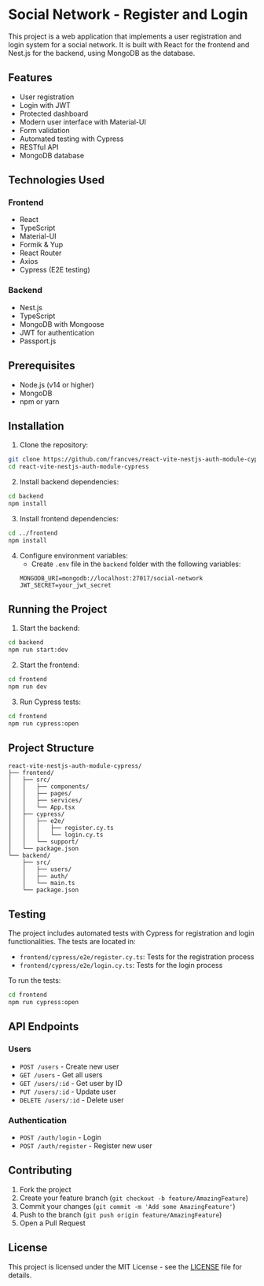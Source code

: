 # Social Network - Register and Login

This project is a web application that implements a user registration and login system for a social network. It is built with React for the frontend and Nest.js for the backend, using MongoDB as the database.

## Features

- User registration
- Login with JWT
- Protected dashboard
- Modern user interface with Material-UI
- Form validation
- Automated testing with Cypress
- RESTful API
- MongoDB database

## Technologies Used

### Frontend
- React
- TypeScript
- Material-UI
- Formik & Yup
- React Router
- Axios
- Cypress (E2E testing)

### Backend
- Nest.js
- TypeScript
- MongoDB with Mongoose
- JWT for authentication
- Passport.js

## Prerequisites

- Node.js (v14 or higher)
- MongoDB
- npm or yarn

## Installation

1. Clone the repository:
```bash
git clone https://github.com/francves/react-vite-nestjs-auth-module-cypress.git
cd react-vite-nestjs-auth-module-cypress
```

2. Install backend dependencies:
```bash
cd backend
npm install
```

3. Install frontend dependencies:
```bash
cd ../frontend
npm install
```

4. Configure environment variables:
   - Create `.env` file in the `backend` folder with the following variables:
   ```
   MONGODB_URI=mongodb://localhost:27017/social-network
   JWT_SECRET=your_jwt_secret
   ```

## Running the Project

1. Start the backend:
```bash
cd backend
npm run start:dev
```

2. Start the frontend:
```bash
cd frontend
npm run dev
```

3. Run Cypress tests:
```bash
cd frontend
npm run cypress:open
```

## Project Structure

```
react-vite-nestjs-auth-module-cypress/
├── frontend/
│   ├── src/
│   │   ├── components/
│   │   ├── pages/
│   │   ├── services/
│   │   └── App.tsx
│   ├── cypress/
│   │   ├── e2e/
│   │   │   ├── register.cy.ts
│   │   │   └── login.cy.ts
│   │   └── support/
│   └── package.json
└── backend/
    ├── src/
    │   ├── users/
    │   ├── auth/
    │   └── main.ts
    └── package.json
```

## Testing

The project includes automated tests with Cypress for registration and login functionalities. The tests are located in:

- `frontend/cypress/e2e/register.cy.ts`: Tests for the registration process
- `frontend/cypress/e2e/login.cy.ts`: Tests for the login process

To run the tests:
```bash
cd frontend
npm run cypress:open
```

## API Endpoints

### Users
- `POST /users` - Create new user
- `GET /users` - Get all users
- `GET /users/:id` - Get user by ID
- `PUT /users/:id` - Update user
- `DELETE /users/:id` - Delete user

### Authentication
- `POST /auth/login` - Login
- `POST /auth/register` - Register new user

## Contributing

1. Fork the project
2. Create your feature branch (`git checkout -b feature/AmazingFeature`)
3. Commit your changes (`git commit -m 'Add some AmazingFeature'`)
4. Push to the branch (`git push origin feature/AmazingFeature`)
5. Open a Pull Request

## License

This project is licensed under the MIT License - see the [LICENSE](LICENSE) file for details. 